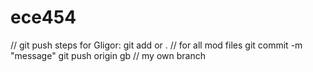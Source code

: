 # ece454


// git push steps for Gligor:
git add <file> or . // for all mod files
git commit -m "message"
git push origin gb // my own branch
